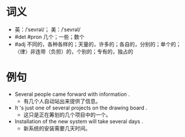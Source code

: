 # 词义
- 英：/ˈsevrəl/； 美：/ˈsevrəl/
- #det #pron 几个；一些；数个
- #adj 不同的，各种各样的；天量的，许多的；各自的，分别的；单个的；〈律〉非连带（负担）的，个别的；专有的，独占的
# 例句
- Several people came forward with information .
	- 有几个人自动站出来提供了信息。
- It 's just one of several projects on the drawing board .
	- 这只是正在筹划的几个项目中的一个。
- Installation of the new system will take several days .
	- 新系统的安装需要几天时间。
